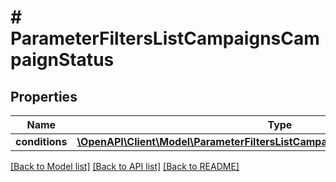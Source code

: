 # # ParameterFiltersListCampaignsCampaignStatus

## Properties

Name | Type | Description | Notes
------------ | ------------- | ------------- | -------------
**conditions** | [**\OpenAPI\Client\Model\ParameterFiltersListCampaignsCampaignStatusConditions**](ParameterFiltersListCampaignsCampaignStatusConditions.md) |  | [optional]

[[Back to Model list]](../../README.md#models) [[Back to API list]](../../README.md#endpoints) [[Back to README]](../../README.md)

